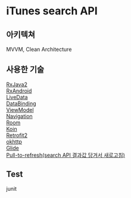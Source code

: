 # iTunes search API 

## 아키텍쳐  
MVVM, Clean Architecture  
## 사용한 기술  
[RxJava2](https://github.com/ReactiveX/RxJava)  
[RxAndroid](https://github.com/ReactiveX/RxAndroid)  
[LiveData](https://developer.android.com/topic/libraries/architecture/livedata)  
[DataBinding](https://developer.android.com/topic/libraries/data-binding)    
[ViewModel](https://developer.android.com/topic/libraries/architecture/viewmodel?gclid=CjwKCAjw6fCCBhBNEiwAem5SO1e6Z4d5w-OdSf7uyxwy4PAInr9cMdZE_CZ-dSjdscKlWPTNzAUu8RoCT7AQAvD_BwE&gclsrc=aw.ds)   
[Navigation](https://developer.android.com/guide/navigation?gclid=CjwKCAjw6fCCBhBNEiwAem5SO7d1rbWAZMV1Q2pD5J9SHe3G0SJrTeiVETmylfmihJAxukavBhfelhoCl7YQAvD_BwE&gclsrc=aw.ds)  
[Room](https://developer.android.com/jetpack/androidx/releases/room)    
[Koin](https://insert-koin.io/)    
[Retrofit2](https://square.github.io/retrofit/)    
[okhttp](https://square.github.io/okhttp/)    
[Glide](https://github.com/bumptech/glide)      
[Pull-to-refresh(search API 결과값 당겨서 새로고침)](https://developer.android.com/reference/androidx/swiperefreshlayout/widget/package-summary)    

## Test  
junit



